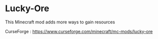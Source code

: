 # Lucky-Ore

This Minecraft mod adds more ways to gain resources

CurseForge : https://www.curseforge.com/minecraft/mc-mods/lucky-ore
